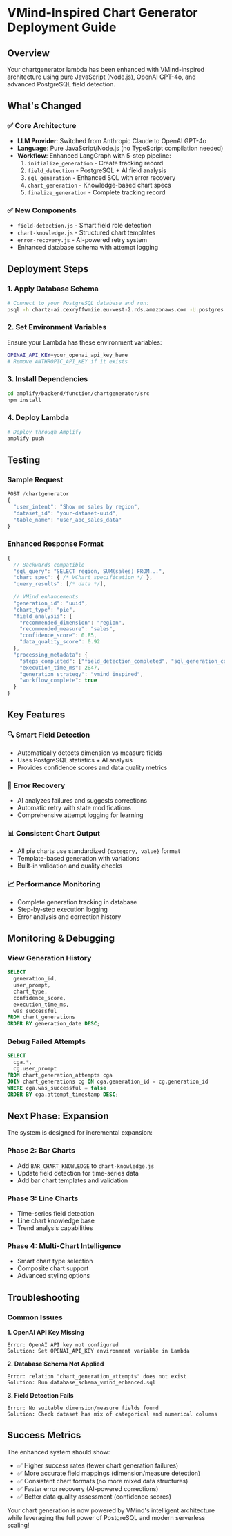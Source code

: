 # VMind-Inspired Chart Generator Deployment Guide

## Overview
Your chartgenerator lambda has been enhanced with VMind-inspired architecture using pure JavaScript (Node.js), OpenAI GPT-4o, and advanced PostgreSQL field detection. 

## What's Changed

### ✅ **Core Architecture**
- **LLM Provider**: Switched from Anthropic Claude to OpenAI GPT-4o
- **Language**: Pure JavaScript/Node.js (no TypeScript compilation needed)
- **Workflow**: Enhanced LangGraph with 5-step pipeline:
  1. `initialize_generation` - Create tracking record
  2. `field_detection` - PostgreSQL + AI field analysis
  3. `sql_generation` - Enhanced SQL with error recovery
  4. `chart_generation` - Knowledge-based chart specs
  5. `finalize_generation` - Complete tracking record

### ✅ **New Components**
- `field-detection.js` - Smart field role detection
- `chart-knowledge.js` - Structured chart templates
- `error-recovery.js` - AI-powered retry system
- Enhanced database schema with attempt logging

## Deployment Steps

### 1. **Apply Database Schema**
```bash
# Connect to your PostgreSQL database and run:
psql -h chartz-ai.cexryffwmiie.eu-west-2.rds.amazonaws.com -U postgres -d chartz -f database_schema_vmind_enhanced.sql
```

### 2. **Set Environment Variables**
Ensure your Lambda has these environment variables:
```bash
OPENAI_API_KEY=your_openai_api_key_here
# Remove ANTHROPIC_API_KEY if it exists
```

### 3. **Install Dependencies**
```bash
cd amplify/backend/function/chartgenerator/src
npm install
```

### 4. **Deploy Lambda**
```bash
# Deploy through Amplify
amplify push
```

## Testing

### Sample Request
```javascript
POST /chartgenerator
{
  "user_intent": "Show me sales by region",
  "dataset_id": "your-dataset-uuid",
  "table_name": "user_abc_sales_data"
}
```

### Enhanced Response Format
```javascript
{
  // Backwards compatible
  "sql_query": "SELECT region, SUM(sales) FROM...",
  "chart_spec": { /* VChart specification */ },
  "query_results": [/* data */],
  
  // VMind enhancements
  "generation_id": "uuid",
  "chart_type": "pie",
  "field_analysis": {
    "recommended_dimension": "region",
    "recommended_measure": "sales",
    "confidence_score": 0.85,
    "data_quality_score": 0.92
  },
  "processing_metadata": {
    "steps_completed": ["field_detection_completed", "sql_generation_completed", "chart_generation_completed"],
    "execution_time_ms": 2847,
    "generation_strategy": "vmind_inspired",
    "workflow_complete": true
  }
}
```

## Key Features

### 🔍 **Smart Field Detection**
- Automatically detects dimension vs measure fields
- Uses PostgreSQL statistics + AI analysis
- Provides confidence scores and data quality metrics

### 🔄 **Error Recovery**
- AI analyzes failures and suggests corrections
- Automatic retry with state modifications
- Comprehensive attempt logging for learning

### 📊 **Consistent Chart Output**
- All pie charts use standardized `{category, value}` format
- Template-based generation with variations
- Built-in validation and quality checks

### 📈 **Performance Monitoring**
- Complete generation tracking in database
- Step-by-step execution logging
- Error analysis and correction history

## Monitoring & Debugging

### View Generation History
```sql
SELECT 
  generation_id,
  user_prompt,
  chart_type,
  confidence_score,
  execution_time_ms,
  was_successful
FROM chart_generations 
ORDER BY generation_date DESC;
```

### Debug Failed Attempts
```sql
SELECT 
  cga.*,
  cg.user_prompt
FROM chart_generation_attempts cga
JOIN chart_generations cg ON cga.generation_id = cg.generation_id
WHERE cga.was_successful = false
ORDER BY cga.attempt_timestamp DESC;
```

## Next Phase: Expansion

The system is designed for incremental expansion:

### Phase 2: Bar Charts
- Add `BAR_CHART_KNOWLEDGE` to `chart-knowledge.js`
- Update field detection for time-series data
- Add bar chart templates and validation

### Phase 3: Line Charts
- Time-series field detection
- Line chart knowledge base
- Trend analysis capabilities

### Phase 4: Multi-Chart Intelligence
- Smart chart type selection
- Composite chart support
- Advanced styling options

## Troubleshooting

### Common Issues

**1. OpenAI API Key Missing**
```
Error: OpenAI API key not configured
Solution: Set OPENAI_API_KEY environment variable in Lambda
```

**2. Database Schema Not Applied**
```
Error: relation "chart_generation_attempts" does not exist
Solution: Run database_schema_vmind_enhanced.sql
```

**3. Field Detection Fails**
```
Error: No suitable dimension/measure fields found
Solution: Check dataset has mix of categorical and numerical columns
```

## Success Metrics

The enhanced system should show:
- ✅ Higher success rates (fewer chart generation failures)
- ✅ More accurate field mappings (dimension/measure detection)
- ✅ Consistent chart formats (no more mixed data structures)
- ✅ Faster error recovery (AI-powered corrections)
- ✅ Better data quality assessment (confidence scores)

Your chart generation is now powered by VMind's intelligent architecture while leveraging the full power of PostgreSQL and modern serverless scaling!